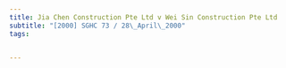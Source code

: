 ```yaml
---
title: Jia Chen Construction Pte Ltd v Wei Sin Construction Pte Ltd 
subtitle: "[2000] SGHC 73 / 28\_April\_2000"
tags:


---
```


